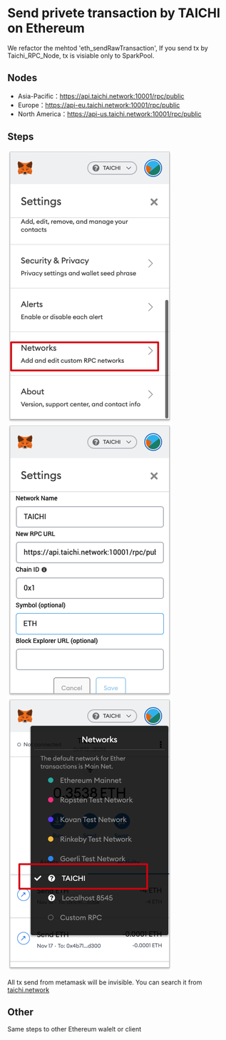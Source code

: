 
# Send privete transaction by TAICHI on Ethereum

We refactor the mehtod 'eth_sendRawTransaction', If you send tx by Taichi_RPC_Node, tx is visiable only to SparkPool.

## Nodes

* Asia-Pacific：https://api.taichi.network:10001/rpc/public
* Europe：https://api-eu.taichi.network:10001/rpc/public
* North America：https://api-us.taichi.network:10001/rpc/public

## Steps

![](imgs/../1.png)
![](imgs/../2.png)
![](imgs/../3.png)

All tx send from metamask will be invisible. 
You can search it from [taichi.network](https://taichi.network)

## Other

Same steps to other Ethereum walelt or client
